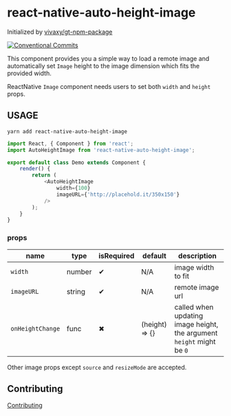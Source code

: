 # react-native-auto-height-image

Initialized by [vivaxy/gt-npm-package](https://github.com/vivaxy/gt-npm-package)

[![Conventional Commits](https://img.shields.io/badge/Conventional%20Commits-1.0.0-yellow.svg)](https://conventionalcommits.org)

This component provides you a simple way to load a remote image and automatically set `Image` height to the image dimension which fits the provided width.

ReactNative `Image` component needs users to set both `width` and `height` props.

## USAGE

`yarn add react-native-auto-height-image`

```js
import React, { Component } from 'react';
import AutoHeightImage from 'react-native-auto-height-image';

export default class Demo extends Component {
    render() {
        return (
            <AutoHeightImage
                width={100}
                imageURL={'http://placehold.it/350x150'}
            />
        );
    }
}
```

### props

| name              | type      | isRequired    | default           | description                                                           |
| ---               | ---       | ---           | ---               | ---                                                                   |
| `width`           | number    | ✔             | N/A               | image width to fit                                                    |
| `imageURL`        | string    | ✔             | N/A               | remote image url                                                      |
| `onHeightChange`  | func      | ✖             | (height) => {}    | called when updating image height, the argument `height` might be `0` |

Other image props except `source` and `resizeMode` are accepted.

## Contributing

[Contributing](CONTRIBUTING.md)
